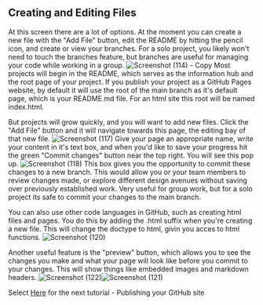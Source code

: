 ## Creating and Editing Files
At this screen there are a lot of options. At the moment you can create a new file with the "Add File" button, edit the README by hitting the pencil icon, and create or view your branches. For a solo project, you likely won't need to touch the branches feature, but branches are useful for managing your code while working in a group.
![Screenshot (114) - Copy](https://github.com/BDBluhm/INFOTC-1600-Final/assets/116319535/c9b85733-6915-41b6-ad85-3642e884a91e)
Most projects will begin in the README, which serves as the information hub and the root page of your project. If you publish your project as a GitHub Pages website, by default it will use the root of the main branch as it's default page, which is your README.md file. For an html site this root will be named index.html.

But projects will grow quickly, and you will want to add new files. Click the "Add File" button and it will navigate towards this page, the editing bay of that new file.
![Screenshot (117)](https://github.com/BDBluhm/INFOTC-1600-Final/assets/116319535/f9261922-255f-4105-bda1-c18f83aa9e5d)
Give your page an appropriate name, write your content in it's text box, and when you'd like to save your progress hit the green "Commit changes" button near the top right. You will see this pop up.
![Screenshot (118)](https://github.com/BDBluhm/INFOTC-1600-Final/assets/116319535/b79ac38e-4a12-421a-a3fc-9cc3f142acdc)
This box gives you the opportunity to commit these changes to a new branch. This would allow you or your team members to review changes made, or explore different design avenues without saving over previously established work. Very useful for group work, but for a solo project its safe to commit your changes to the main branch.

You can also use other code languages in GitHub, such as creating html files and pages. You do this by adding the .html suffix when you're creating a new file. This will change the doctype to html, givin you acces to html functions.
![Screenshot (120)](https://github.com/BDBluhm/INFOTC-1600-Final/assets/116319535/4abf784a-b716-4b3e-97bf-66a89cae9aff)

Another useful feature is the "preview" button, which allows you to see the changes you make and what your page will look like before you commit to your changes. This will show things like embedded images and markdown headers.
![Screenshot (122)](https://github.com/BDBluhm/INFOTC-1600-Final/assets/116319535/a35a17e4-fe82-4173-bd55-e7a3dd1662fb)![Screenshot (121)](https://github.com/BDBluhm/INFOTC-1600-Final/assets/116319535/bc79520f-1dfb-4ed8-b601-173a2b8d383e)

Select [Here]() for the next tutorial - Publishing your GitHub site
